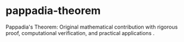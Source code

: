 # pappadia-theorem
Pappadia's Theorem: Original mathematical contribution with rigorous proof, computational verification, and practical applications .
